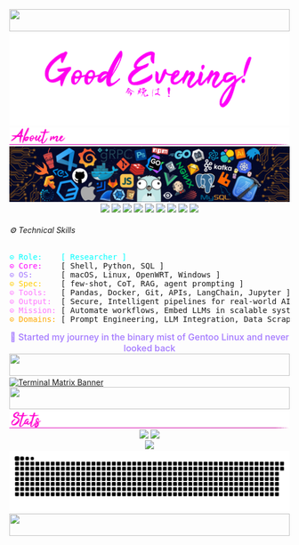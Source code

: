 <!-- 🧙‍♂️ Enchanted Manuscript Begins -->

<!-- 💠 Neon Line Separator -->
<img src="https://i.imgur.com/dBaSKWF.gif" height="40" width="100%">

<!-- ✨ Welcome Animations -->
<img src="https://github.com/zx0r/zx0r/blob/main/assets/hello-world.gif" alt="Hello World Animation" />
<img src="https://github.com/zx0r/zx0r/blob/main/assets/aboutme.gif" alt="About Me Divider" />

<!-- 📡 Banner -->
<img src="https://github.com/zx0r/zx0r/blob/main/assets/banner.png" alt="Cyber Banner" />

<!-- ⚙️ Tech Stack Badges -->
<div align="center">
  <img src="https://img.shields.io/badge/LLM-Prompting-blueviolet?style=for-the-badge&logo=openai&logoColor=white&labelColor=black" />
  <img src="https://img.shields.io/badge/AI_CORE-FF1493?style=for-the-badge&logo=tensorflow&logoColor=white&labelColor=black" />
  <img src="https://img.shields.io/badge/LINUX-Unix-FF00FF?style=for-the-badge&logo=linux&logoColor=white&labelColor=black" />
  <img src="https://img.shields.io/badge/GENTOO-Stage3-00FF00?style=for-the-badge&logo=gentoo&logoColor=white&labelColor=black" />
  <img src="https://img.shields.io/badge/OPENWRT-Firmware-FF00FF?style=for-the-badge&logo=openwrt&logoColor=white&labelColor=black" />
  <img src="https://img.shields.io/badge/SHELL-Fish%20%26%20Bash-00FFAA?style=for-the-badge&logo=gnu-bash&logoColor=white&labelColor=black" />
  <img src="https://img.shields.io/badge/SQL-00ccff?style=for-the-badge&logo=postgresql&logoColor=white&labelColor=black" />
  <img src="https://img.shields.io/badge/PYTHON-Pandas-00FFFF?style=for-the-badge&logo=python&logoColor=white&labelColor=black" />
  <img src="https://img.shields.io/badge/Jupyter-Notebook-f37626?style=for-the-badge&logo=jupyter&logoColor=white&labelColor=black" />
</div>

<!-- 💡 Enchanted Skills Block -->

###### ⚙️ Technical Skills
<pre style="margin-top: 0; padding-top: 0;">
<span style="color:#00ffff;">⊙ Role:    [ Researcher ]</span>
<span style="color:#ff00ff;">⊙ Core:</span>    [ Shell, Python, SQL ]
<span style="color:#a277ff;">⊙ OS:</span>      [ macOS, Linux, OpenWRT, Windows ]
<span style="color:#ffcc00;">⊙ Spec:</span>    [ few-shot, CoT, RAG, agent prompting ]
<span style="color:#ff77ff;">⊙ Tools:</span>   [ Pandas, Docker, Git, APIs, LangChain, Jupyter ]
<span style="color:#ff77ff;">⊙ Output:</span>  [ Secure, Intelligent pipelines for real-world AI ]
<span style="color:#ff77ff;">⊙ Mission:</span> [ Automate workflows, Embed LLMs in scalable systems ]
<span style="color:#ffaa00;">⊙ Domains:</span> [ Prompt Engineering, LLM Integration, Data Scraping, CLI Tooling ]
</pre>

<!-- ✨ Gentoo Origin Note -->
<div align="center" style="margin-top: 10px;">
  <span style="color:#a277ff; font-size:16px; font-weight:500;">
     🧘 Started my journey in the binary mist of Gentoo Linux and never looked back
  </span>
</div>

<!-- 💠 Neon Line Separator -->
<img src="https://i.imgur.com/dBaSKWF.gif" height="40" width="100%">

<a href="https://arjuncvinod.github.io">
  <img src="https://i.pinimg.com/originals/77/ca/a3/77caa32884d735d439ade45ba37feaf2.gif" alt="Terminal Matrix Banner">
</a>

<!-- 💠 Neon Line Separator -->
<img src="https://i.imgur.com/dBaSKWF.gif" height="40" width="100%">

<!-- 📊 GitHub Stats -->
<img src="https://github.com/zx0r/zx0r/blob/main/assets/stats.gif" alt="Divider" />

<div align="center">
  <img height="180em" src="https://github-readme-stats.vercel.app/api?username=zx0r&show_icons=true&theme=synthwave&include_all_commits=true&count_private=true" />
  <img height="180em" src="https://github-readme-stats.vercel.app/api/top-langs/?username=zx0r&layout=compact&langs_count=7&theme=synthwave" />
</div>

<!-- 👁️ Visitor Counter -->
<div align="center">
  <img src="https://profile-counter.glitch.me/zx0r/count.svg" />
</div>

<!-- 🐍 Contribution Snake Animation -->
<div align="center">
  <picture>
    <source media="(prefers-color-scheme: dark)" srcset="https://raw.githubusercontent.com/zx0r/zx0r/output/github-contribution-grid-snake-dark.svg">
    <source media="(prefers-color-scheme: light)" srcset="https://raw.githubusercontent.com/zx0r/zx0r/output/github-contribution-grid-snake.svg">
    <img alt="GitHub contribution grid snake animation" src="https://raw.githubusercontent.com/zx0r/zx0r/output/github-contribution-grid-snake.svg">
  </picture>
</div>

<!-- 🧠 Gentoo Logic Wisdom 
<div align="center" style="margin-top: 6px;">
  <span style="font-size: 12px;">
    <font color="#00ffff">if</font> <font color="#ff00ff">you</font> <font color="#00ff00">know</font> <font color="#ffcc00">distro</font><font color="#ffaa00">;</font> 
    <font color="#a277ff">then</font> <font color="#00ffff">you</font> <font color="#ff00ff">know</font> <font color="#00ff00">distro</font><font color="#ffaa00">;<font> 
    <font color="#a277ff">end</font><br>
    <font color="#00ffff">if</font> <font color="#ff00ff">you</font> <font color="#00ff00">know</font> <font color="#ffcc00">gentoo</font><font color="#ffaa00">;</font> 
    <font color="#a277ff">then</font> <font color="#00ffff">you</font> <font color="#ff00ff">know</font> <font color="#00ff00">linux</font><font color="#ffaa00">;</font> 
    <font color="#a277ff">end</font>
  </span>
</div>
-->

<!-- 💠 Neon Line Separator -->
<img src="https://i.imgur.com/dBaSKWF.gif" height="40" width="100%">

<!-- 🧙‍♂️ Enchanted Manuscript Ends -->
